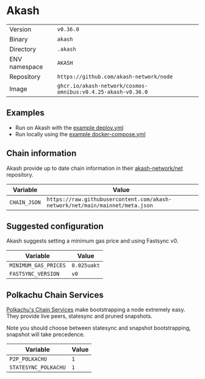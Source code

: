 # Akash

| | |
|---|---|
|Version|`v0.36.0`|
|Binary|`akash`|
|Directory|`.akash`|
|ENV namespace|`AKASH`|
|Repository|`https://github.com/akash-network/node`|
|Image|`ghcr.io/akash-network/cosmos-omnibus:v0.4.25-akash-v0.36.0`|

## Examples

- Run on Akash with the [example deploy.yml](./deploy.yml)
- Run locally using the [example docker-compose.yml](./docker-compose.yml)

## Chain information

Akash provide up to date chain information in their [akash-network/net](https://github.com/akash-network/net) repository.

|Variable|Value|
|---|---|
|`CHAIN_JSON`|`https://raw.githubusercontent.com/akash-network/net/main/mainnet/meta.json`|

## Suggested configuration

Akash suggests setting a minimum gas price and using Fastsync v0.

|Variable|Value|
|---|---|
|`MINIMUM_GAS_PRICES`|`0.025uakt`|
|`FASTSYNC_VERSION`|`v0`|

## Polkachu Chain Services

[Polkachu's Chain Services](https://www.polkachu.com/) make bootstrapping a node extremely easy. They provide live peers, statesync and pruned snapshots.

Note you should choose between statesync and snapshot bootstrapping, snapshot will take precedence.

|Variable|Value|
|---|---|
|`P2P_POLKACHU`|`1`|
|`STATESYNC_POLKACHU`|`1`|
